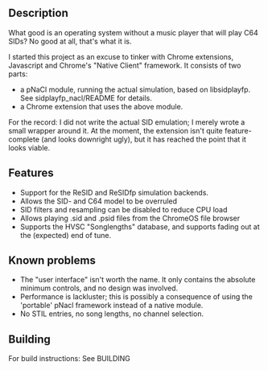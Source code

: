 ## Description
What good is an operating system without a music player that will play C64 SIDs? No good at all, that's what it is.

I started this project as an excuse to tinker with Chrome extensions, Javascript and Chrome's "Native Client" framework. It consists of two parts:

* a pNaCl module, running the actual simulation, based on libsidplayfp. See sidplayfp_nacl/README for details.
* a Chrome extension that uses the above module.

For the record: I did not write the actual SID emulation; I merely wrote a small wrapper around it. At the moment, the extension isn't quite feature-complete (and looks downright ugly), but it has reached the point that it looks viable. 

## Features

* Support for the ReSID and ReSIDfp simulation backends.
* Allows the SID- and C64 model to be overruled
* SID filters and resampling can be disabled to reduce CPU load
* Allows playing .sid and .psid files from the ChromeOS file browser
* Supports the HVSC "Songlengths" database, and supports fading out at the (expected) end of tune.

## Known problems

* The "user interface" isn't worth the name. It only contains the absolute minimum controls, and no design was involved.
* Performance is lackluster; this is possibly a consequence of using the 'portable' pNacl framework instead of a native module.
* No STIL entries, no song lengths, no channel selection.

## Building
For build instructions: See BUILDING
